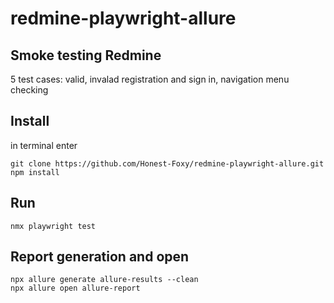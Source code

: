 # redmine-playwright-allure
## Smoke testing Redmine 
5 test cases: valid, invalad registration and sign in, navigation menu checking

## Install 
in terminal enter
```
git clone https://github.com/Honest-Foxy/redmine-playwright-allure.git
npm install 
```
## Run
```
nmx playwright test
```
## Report generation and open
```
npx allure generate allure-results --clean
npx allure open allure-report
```
